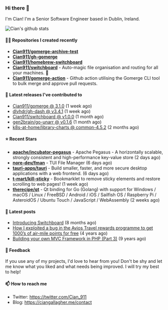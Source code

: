 ### Hi there 👋

I'm Cian! I'm a Senior Software Engineer based in Dublin, Ireland.

![Cian's github stats](https://github-readme-stats.vercel.app/api?username=CIan911&theme=dracula&show_icons=true)

#### 👨‍💻 Repositories I created recently
- **[Cian911/gomerge-archive-test](https://github.com/Cian911/gomerge-archive-test)**
- **[Cian911/gh-gomerge](https://github.com/Cian911/gh-gomerge)**
- **[Cian911/homebrew-switchboard](https://github.com/Cian911/homebrew-switchboard)**
- **[Cian911/switchboard](https://github.com/Cian911/switchboard)** - Auto-magic file organisation and routing for all your machines. :open_file_folder:
- **[Cian911/gomerge-action](https://github.com/Cian911/gomerge-action)** - Github action utilising the Gomerge CLI tool to bulk merge and approve pull requests. 

#### 🚀 Latest releases I've contributed to


- [Cian911/gomerge @ 3.1.0](https://github.com/Cian911/gomerge/releases/tag/3.1.0) (1 week ago)
- [dlvhdr/gh-dash @ v3.4.1](https://github.com/dlvhdr/gh-dash/releases/tag/v3.4.1) (1 week ago)
- [Cian911/switchboard @ v1.0.0](https://github.com/Cian911/switchboard/releases/tag/v1.0.0) (1 month ago)
- [gen2brain/go-unarr @ v0.1.6](https://github.com/gen2brain/go-unarr/releases/tag/v0.1.6) (1 month ago)
- [k8s-at-home/library-charts @ common-4.5.2](https://github.com/k8s-at-home/library-charts/releases/tag/common-4.5.2) (2 months ago)

#### ⭐ Recent Stars


- **[apache/incubator-pegasus](https://github.com/apache/incubator-pegasus)** - Apache Pegasus - A horizontally scalable, strongly consistent and high-performance key-value store (2 days ago)
- **[nore-dev/fman](https://github.com/nore-dev/fman)** - TUI File Manager (6 days ago)
- **[tauri-apps/tauri](https://github.com/tauri-apps/tauri)** - Build smaller, faster, and more secure desktop applications with a web frontend. (6 days ago)
- **[t-mart/kill-sticky](https://github.com/t-mart/kill-sticky)** - Bookmarklet to remove sticky elements and restore scrolling to web pages! (1 week ago)
- **[therecipe/qt](https://github.com/therecipe/qt)** - Qt binding for Go (Golang) with support for Windows / macOS / Linux / FreeBSD / Android / iOS / Sailfish OS / Raspberry Pi / AsteroidOS / Ubuntu Touch / JavaScript / WebAssembly (2 weeks ago)

#### 📄 Latest posts
- [Introducing Switchboard](https://ciangallagher.me/2022/01/28/Introducing-switchboard/) (8 months ago)
- [How I exploited a bug in the Avios Travel rewards programme to get 1000’s of air-mile points for free](https://ciangallagher.me/2018/04/21/How-i-exploited-a-bug-in-the-avios-travel-rewards-system/) (4 years ago)
- [Building your own MVC Framework in PHP (Part 3)](https://ciangallagher.me/2013/11/03/Building-your-own-mvc-framework-in-php-part-3/) (9 years ago)

#### 💬 Feedback

If you use any of my projects, I'd love to hear from you! Don't be shy and let me know what you liked
and what needs being improved. I will try my best to help!

#### 📫 How to reach me

- Twitter: https://twitter.com/Cian_911
- Blog: https://ciangallagher.me/contact
